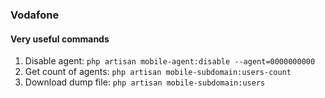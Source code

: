 ### Vodafone

#### Very useful commands
1. Disable agent: `php artisan mobile-agent:disable --agent=0000000000`
2. Get count of agents: `php artisan mobile-subdomain:users-count`
3. Download dump file: `php artisan mobile-subdomain:users`
